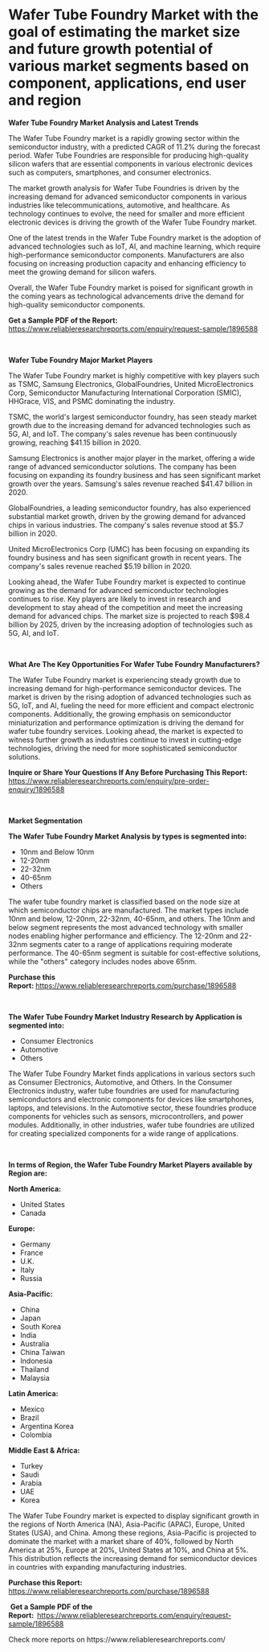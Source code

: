 <p><h1>Wafer Tube Foundry Market with the goal of estimating the market size and future growth potential of various market segments based on component, applications, end user and region</h1></p><p><strong>Wafer Tube Foundry Market Analysis and Latest Trends</strong></p>
<p><p>The Wafer Tube Foundry market is a rapidly growing sector within the semiconductor industry, with a predicted CAGR of 11.2% during the forecast period. Wafer Tube Foundries are responsible for producing high-quality silicon wafers that are essential components in various electronic devices such as computers, smartphones, and consumer electronics.</p><p>The market growth analysis for Wafer Tube Foundries is driven by the increasing demand for advanced semiconductor components in various industries like telecommunications, automotive, and healthcare. As technology continues to evolve, the need for smaller and more efficient electronic devices is driving the growth of the Wafer Tube Foundry market.</p><p>One of the latest trends in the Wafer Tube Foundry market is the adoption of advanced technologies such as IoT, AI, and machine learning, which require high-performance semiconductor components. Manufacturers are also focusing on increasing production capacity and enhancing efficiency to meet the growing demand for silicon wafers.</p><p>Overall, the Wafer Tube Foundry market is poised for significant growth in the coming years as technological advancements drive the demand for high-quality semiconductor components.</p></p>
<p><strong>Get a Sample PDF of the Report:&nbsp;</strong> <a href="https://www.reliableresearchreports.com/enquiry/request-sample/1896588">https://www.reliableresearchreports.com/enquiry/request-sample/1896588</a></p>
<p>&nbsp;</p>
<p><strong>Wafer Tube Foundry Major Market Players</strong></p>
<p><p>The Wafer Tube Foundry market is highly competitive with key players such as TSMC, Samsung Electronics, GlobalFoundries, United MicroElectronics Corp, Semiconductor Manufacturing International Corporation (SMIC), HHGrace, VIS, and PSMC dominating the industry. </p><p>TSMC, the world's largest semiconductor foundry, has seen steady market growth due to the increasing demand for advanced technologies such as 5G, AI, and IoT. The company's sales revenue has been continuously growing, reaching $41.15 billion in 2020.</p><p>Samsung Electronics is another major player in the market, offering a wide range of advanced semiconductor solutions. The company has been focusing on expanding its foundry business and has seen significant market growth over the years. Samsung's sales revenue reached $41.47 billion in 2020.</p><p>GlobalFoundries, a leading semiconductor foundry, has also experienced substantial market growth, driven by the growing demand for advanced chips in various industries. The company's sales revenue stood at $5.7 billion in 2020.</p><p>United MicroElectronics Corp (UMC) has been focusing on expanding its foundry business and has seen significant growth in recent years. The company's sales revenue reached $5.19 billion in 2020.</p><p>Looking ahead, the Wafer Tube Foundry market is expected to continue growing as the demand for advanced semiconductor technologies continues to rise. Key players are likely to invest in research and development to stay ahead of the competition and meet the increasing demand for advanced chips. The market size is projected to reach $98.4 billion by 2025, driven by the increasing adoption of technologies such as 5G, AI, and IoT.</p></p>
<p>&nbsp;</p>
<p><strong>What Are The Key Opportunities For Wafer Tube Foundry Manufacturers?</strong></p>
<p><p>The Wafer Tube Foundry market is experiencing steady growth due to increasing demand for high-performance semiconductor devices. The market is driven by the rising adoption of advanced technologies such as 5G, IoT, and AI, fueling the need for more efficient and compact electronic components. Additionally, the growing emphasis on semiconductor miniaturization and performance optimization is driving the demand for wafer tube foundry services. Looking ahead, the market is expected to witness further growth as industries continue to invest in cutting-edge technologies, driving the need for more sophisticated semiconductor solutions.</p></p>
<p><strong>Inquire or Share Your Questions If Any Before Purchasing This Report:</strong> <a href="https://www.reliableresearchreports.com/enquiry/pre-order-enquiry/1896588">https://www.reliableresearchreports.com/enquiry/pre-order-enquiry/1896588</a></p>
<p>&nbsp;</p>
<p><strong>Market Segmentation</strong></p>
<p><strong>The Wafer Tube Foundry Market Analysis by types is segmented into:</strong></p>
<p><ul><li>10nm and Below 10nm</li><li>12-20nm</li><li>22-32nm</li><li>40-65nm</li><li>Others</li></ul></p>
<p><p>The wafer tube foundry market is classified based on the node size at which semiconductor chips are manufactured. The market types include 10nm and below, 12-20nm, 22-32nm, 40-65nm, and others. The 10nm and below segment represents the most advanced technology with smaller nodes enabling higher performance and efficiency. The 12-20nm and 22-32nm segments cater to a range of applications requiring moderate performance. The 40-65nm segment is suitable for cost-effective solutions, while the "others" category includes nodes above 65nm.</p></p>
<p><strong>Purchase this Report:&nbsp;</strong><a href="https://www.reliableresearchreports.com/purchase/1896588">https://www.reliableresearchreports.com/purchase/1896588</a></p>
<p>&nbsp;</p>
<p><strong>The Wafer Tube Foundry Market Industry Research by Application is segmented into:</strong></p>
<p><ul><li>Consumer Electronics</li><li>Automotive</li><li>Others</li></ul></p>
<p><p>The Wafer Tube Foundry Market finds applications in various sectors such as Consumer Electronics, Automotive, and Others. In the Consumer Electronics industry, wafer tube foundries are used for manufacturing semiconductors and electronic components for devices like smartphones, laptops, and televisions. In the Automotive sector, these foundries produce components for vehicles such as sensors, microcontrollers, and power modules. Additionally, in other industries, wafer tube foundries are utilized for creating specialized components for a wide range of applications.</p></p>
<p>&nbsp;</p>
<p><strong>In terms of Region, the Wafer Tube Foundry Market Players available by Region are:</strong></p>
<p>
    <p> <strong> North America: </strong>
        <ul>
            <li>United States</li>
            <li>Canada</li>
        </ul>
        </p> 
    <p> <strong> Europe: </strong>
        <ul>
            <li>Germany</li>
            <li>France</li>
            <li>U.K.</li>
            <li>Italy</li>
            <li>Russia</li>
        </ul>
        </p> 
    <p> <strong> Asia-Pacific: </strong>
        <ul>
            <li>China</li>
            <li>Japan</li>
            <li>South Korea</li>
            <li>India</li>
            <li>Australia</li>
            <li>China Taiwan</li>
            <li>Indonesia</li>
            <li>Thailand</li>
            <li>Malaysia</li>
        </ul>
        </p> 
    <p> <strong> Latin America: </strong>
        <ul>
            <li>Mexico</li>
            <li>Brazil</li>
            <li>Argentina Korea</li>
            <li>Colombia</li>
        </ul>
        </p> 
    <p> <strong> Middle East & Africa: </strong>
        <ul>
            <li>Turkey</li>
            <li>Saudi</li>
            <li>Arabia</li>
            <li>UAE</li>
            <li>Korea</li>
        </ul>
    </p>
    </p>
<p><p>The Wafer Tube Foundry market is expected to display significant growth in the regions of North America (NA), Asia-Pacific (APAC), Europe, United States (USA), and China. Among these regions, Asia-Pacific is projected to dominate the market with a market share of 40%, followed by North America at 25%, Europe at 20%, United States at 10%, and China at 5%. This distribution reflects the increasing demand for semiconductor devices in countries with expanding manufacturing industries.</p></p>
<p><strong>Purchase this Report: </strong><a href="https://www.reliableresearchreports.com/purchase/1896588">https://www.reliableresearchreports.com/purchase/1896588</a></p>
<p>&nbsp;<strong>Get a Sample PDF of the Report:&nbsp;&nbsp;</strong><a href="https://www.reliableresearchreports.com/enquiry/request-sample/1896588">https://www.reliableresearchreports.com/enquiry/request-sample/1896588</a></p>
<p><strong></strong></p>
<p>Check more reports on https://www.reliableresearchreports.com/</p>